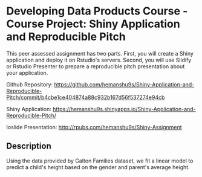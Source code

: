 # Developing Data Products Course - Course Project: Shiny Application and Reproducible Pitch
This peer assessed assignment has two parts. First, you will create a Shiny application and deploy it on Rstudio's servers. Second, you will use Slidify or Rstudio Presenter to prepare a reproducible pitch presentation about your application.

Github Repository: https://github.com/hemanshu9s/Shiny-Application-and-Reproducible-Pitch/commit/b4cbe1ce404874a88c932b167d56f537274e94cb

Shiny Application: https://hemanshu9s.shinyapps.io/Shiny-Application-and-Reproducible-Pitch/

Ioslide Presentation: http://rpubs.com/hemanshu9s/Shiny-Assignment

## Description

Using the data provided by Galton Families dataset, we fit a linear model to predict a child's height based on the gender and parent's average height.
